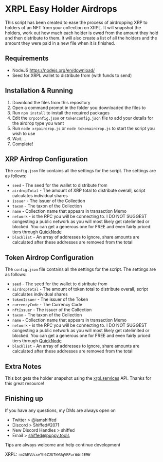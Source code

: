 # XRPL Easy Holder Airdrops
This script has been created to ease the process of airdropping XRP to holders of an NFT from your collection on XRPL. It will snapshot the holders, work out how much each holder is owed from the amount they hold and then distribute to them. It will also create a list of all the holders and the amount they were paid in a new file when it is finished.

## Requirements
- NodeJS	https://nodejs.org/en/download/
- Seed for XRPL wallet to distribute from (with funds to send)

## Installation & Running
1. Download the files from this repository
2. Open a command prompt in the folder you downloaded the files to
3. Run `npm install` to install the required packages
4. Edit the `xrpconfig.json` or `tokenconfig.json` file to add your details for the airdrop type you want
5. Run `node xrpairdrop.js` or `node tokenairdrop.js` to start the script you wish to use
6. Wait....
7. Complete!

## XRP Airdrop Configuration
The `config.json` file contains all the settings for the script. The settings are as follows:
- `seed` - The seed for the wallet to distribute from
- `airdropTotal` - The amount of XRP total to distribute overall, script calculates individual shares
- `issuer` - The issuer of the Collection
- `taxon` - The taxon of the Collection
- `name` - Collection name that appears in transaction Memo
- `network` - is the RPC you will be connecting to. I DO NOT SUGGEST congesting a public network as you will most likely get ratelimited or blocked. You can get a generous one for FREE and even fairly priced tiers through [QuickNode](https://www.quicknode.com?tap_a=67226-09396e&tap_s=3536451-d11bb1&utm_source=affiliate&utm_campaign=generic&utm_content=affiliate_landing_page&utm_medium=generic)
- `blacklist` - An array of addresses to ignore, share amounts are calculated after these addresses are removed from the total

## Token Airdrop Configuration
The `config.json` file contains all the settings for the script. The settings are as follows:
- `seed` - The seed for the wallet to distribute from
- `airdropTotal` - The amount of token total to distribute overall, script calculates individual shares
- `tokenIssuer` - The issuer of the Token
- `currencyCode` - The Currency Code
- `nftIssuer` - The issuer of the Collection
- `taxon` - The taxon of the Collection
- `name` - Collection name that appears in transaction Memo
- `network` - is the RPC you will be connecting to. I DO NOT SUGGEST congesting a public network as you will most likely get ratelimited or blocked. You can get a generous one for FREE and even fairly priced tiers through [QuickNode](https://www.quicknode.com?tap_a=67226-09396e&tap_s=3536451-d11bb1&utm_source=affiliate&utm_campaign=generic&utm_content=affiliate_landing_page&utm_medium=generic)
- `blacklist` - An array of addresses to ignore, share amounts are calculated after these addresses are removed from the total

## Extra Notes
This bot gets the holder snapshot using the [xrpl.services](https://api.xrpldata.com/docs/static/index.html) API. Thanks for this great resource!

## Finishing up
If you have any questions, my DMs are always open on

- Twitter > @iamshiffed
- Discord > Shiffed#2071
- New Discord Handles > shiffed
- Email > shiffed@puppy.tools

Tips are always welcome and help continue development

XRPL: `rm2AEVUcxeYh6ZJUTkWUqVRPurWdn4E9W`
